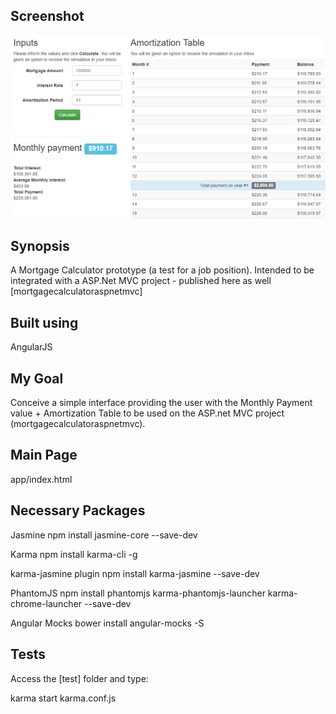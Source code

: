 ## Screenshot
![alt text](screenshot.png "Mortgage Calculator - Angular JS")

## Synopsis

A Mortgage Calculator prototype (a test for a job position).
Intended to be integrated with a ASP.Net MVC project - published here as well [mortgagecalculatoraspnetmvc]

## Built using

AngularJS

## My Goal

Conceive a simple interface providing the user with the Monthly Payment value + Amortization Table to be used on the ASP.net MVC project (mortgagecalculatoraspnetmvc).

## Main Page

app/index.html

## Necessary Packages

Jasmine
	npm install jasmine-core --save-dev

Karma
	npm install karma-cli -g

karma-jasmine plugin
	npm install karma-jasmine --save-dev

PhantomJS
	npm install phantomjs karma-phantomjs-launcher karma-chrome-launcher --save-dev

Angular Mocks
	bower install angular-mocks -S

## Tests

Access the [test] folder and type:

karma start karma.conf.js